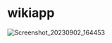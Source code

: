 # wikiapp

![Screenshot_20230902_164453](https://github.com/abhishtshankar/wikiapp/assets/71582884/54ce1d94-bae9-4f3a-989e-2e275f3455b7)

